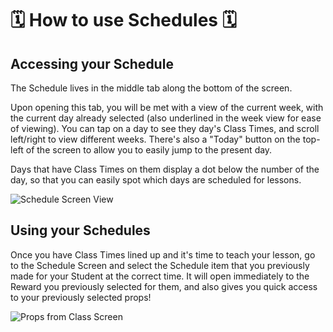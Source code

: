 # 🗓 How to use Schedules 🗓

## Accessing your Schedule

The Schedule lives in the middle tab along the bottom of the screen.

Upon opening this tab, you will be met with a view of the current week, with the current day already selected (also underlined in the week view for ease of viewing). You can tap on a day to see they day's Class Times, and scroll left/right to view different weeks. There's also a "Today" button on the top-left of the screen to allow you to easily jump to the present day.

Days that have Class Times on them display a dot below the number of the day, so that you can easily spot which days are scheduled for lessons.

![Schedule Screen View](https://raw.githubusercontent.com/Stars2Apples/Support/main/assets/schedule-screen-1.gif)

## Using your Schedules

Once you have Class Times lined up and it's time to teach your lesson, go to the Schedule Screen and select the Schedule item that you previously made for your Student at the correct time. It will open immediately to the Reward you previously selected for them, and also gives you quick access to your previously selected props!

![Props from Class Screen](https://raw.githubusercontent.com/Stars2Apples/Support/main/assets/rewards-screen-9.gif)